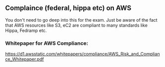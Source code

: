 ## Complaince (federal, hippa etc) on AWS

You don't need to go deep into this for the exam. Just be aware of the fact that AWS resources like S3, eC2 are compliant to many standards like Hippa, Fedramp etc.


### Whitepaper for AWS Compliance:
https://d1.awsstatic.com/whitepapers/compliance/AWS_Risk_and_Compliance_Whitepaper.pdf
